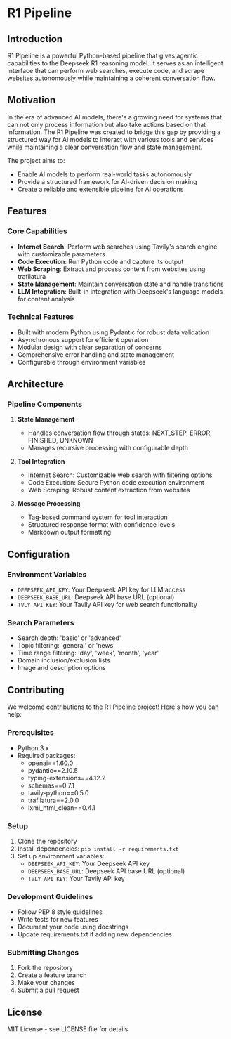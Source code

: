 # R1 Pipeline

## Introduction
R1 Pipeline is a powerful Python-based pipeline that gives agentic capabilities to the Deepseek R1 reasoning model. It serves as an intelligent interface that can perform web searches, execute code, and scrape websites autonomously while maintaining a coherent conversation flow.

## Motivation
In the era of advanced AI models, there's a growing need for systems that can not only process information but also take actions based on that information. The R1 Pipeline was created to bridge this gap by providing a structured way for AI models to interact with various tools and services while maintaining a clear conversation flow and state management.

The project aims to:
- Enable AI models to perform real-world tasks autonomously
- Provide a structured framework for AI-driven decision making
- Create a reliable and extensible pipeline for AI operations

## Features

### Core Capabilities
- **Internet Search**: Perform web searches using Tavily's search engine with customizable parameters
- **Code Execution**: Run Python code and capture its output
- **Web Scraping**: Extract and process content from websites using trafilatura
- **State Management**: Maintain conversation state and handle transitions
- **LLM Integration**: Built-in integration with Deepseek's language models for content analysis

### Technical Features
- Built with modern Python using Pydantic for robust data validation
- Asynchronous support for efficient operation
- Modular design with clear separation of concerns
- Comprehensive error handling and state management
- Configurable through environment variables

## Architecture

### Pipeline Components
1. **State Management**
   - Handles conversation flow through states: NEXT_STEP, ERROR, FINISHED, UNKNOWN
   - Manages recursive processing with configurable depth

2. **Tool Integration**
   - Internet Search: Customizable web search with filtering options
   - Code Execution: Secure Python code execution environment
   - Web Scraping: Robust content extraction from websites

3. **Message Processing**
   - Tag-based command system for tool interaction
   - Structured response format with confidence levels
   - Markdown output formatting

## Configuration

### Environment Variables
- `DEEPSEEK_API_KEY`: Your Deepseek API key for LLM access
- `DEEPSEEK_BASE_URL`: Deepseek API base URL (optional)
- `TVLY_API_KEY`: Your Tavily API key for web search functionality

### Search Parameters
- Search depth: 'basic' or 'advanced'
- Topic filtering: 'general' or 'news'
- Time range filtering: 'day', 'week', 'month', 'year'
- Domain inclusion/exclusion lists
- Image and description options

## Contributing

We welcome contributions to the R1 Pipeline project! Here's how you can help:

### Prerequisites
- Python 3.x
- Required packages: 
  - openai==1.60.0
  - pydantic==2.10.5
  - typing-extensions==4.12.2
  - schemas==0.7.1
  - tavily-python==0.5.0
  - trafilatura==2.0.0
  - lxml_html_clean==0.4.1

### Setup
1. Clone the repository
2. Install dependencies: `pip install -r requirements.txt`
3. Set up environment variables:
   - `DEEPSEEK_API_KEY`: Your Deepseek API key
   - `DEEPSEEK_BASE_URL`: Deepseek API base URL (optional)
   - `TVLY_API_KEY`: Your Tavily API key

### Development Guidelines
- Follow PEP 8 style guidelines
- Write tests for new features
- Document your code using docstrings
- Update requirements.txt if adding new dependencies

### Submitting Changes
1. Fork the repository
2. Create a feature branch
3. Make your changes
4. Submit a pull request

## License
MIT License - see LICENSE file for details